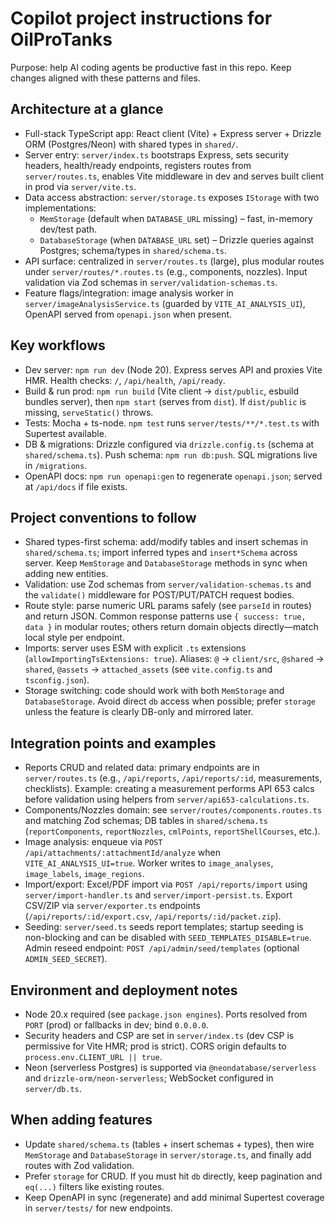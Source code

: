 # Copilot project instructions for OilProTanks

Purpose: help AI coding agents be productive fast in this repo. Keep changes aligned with these patterns and files.

## Architecture at a glance
- Full-stack TypeScript app: React client (Vite) + Express server + Drizzle ORM (Postgres/Neon) with shared types in `shared/`.
- Server entry: `server/index.ts` bootstraps Express, sets security headers, health/ready endpoints, registers routes from `server/routes.ts`, enables Vite middleware in dev and serves built client in prod via `server/vite.ts`.
- Data access abstraction: `server/storage.ts` exposes `IStorage` with two implementations:
  - `MemStorage` (default when `DATABASE_URL` missing) – fast, in-memory dev/test path.
  - `DatabaseStorage` (when `DATABASE_URL` set) – Drizzle queries against Postgres; schema/types in `shared/schema.ts`.
- API surface: centralized in `server/routes.ts` (large), plus modular routes under `server/routes/*.routes.ts` (e.g., components, nozzles). Input validation via Zod schemas in `server/validation-schemas.ts`.
- Feature flags/integration: image analysis worker in `server/imageAnalysisService.ts` (guarded by `VITE_AI_ANALYSIS_UI`), OpenAPI served from `openapi.json` when present.

## Key workflows
- Dev server: `npm run dev` (Node 20). Express serves API and proxies Vite HMR. Health checks: `/`, `/api/health`, `/api/ready`.
- Build & run prod: `npm run build` (Vite client -> `dist/public`, esbuild bundles server), then `npm start` (serves from `dist`). If `dist/public` is missing, `serveStatic()` throws.
- Tests: Mocha + ts-node. `npm test` runs `server/tests/**/*.test.ts` with Supertest available.
- DB & migrations: Drizzle configured via `drizzle.config.ts` (schema at `shared/schema.ts`). Push schema: `npm run db:push`. SQL migrations live in `/migrations`.
- OpenAPI docs: `npm run openapi:gen` to regenerate `openapi.json`; served at `/api/docs` if file exists.

## Project conventions to follow
- Shared types-first schema: add/modify tables and insert schemas in `shared/schema.ts`; import inferred types and `insert*Schema` across server. Keep `MemStorage` and `DatabaseStorage` methods in sync when adding new entities.
- Validation: use Zod schemas from `server/validation-schemas.ts` and the `validate()` middleware for POST/PUT/PATCH request bodies.
- Route style: parse numeric URL params safely (see `parseId` in routes) and return JSON. Common response patterns use `{ success: true, data }` in modular routes; others return domain objects directly—match local style per endpoint.
- Imports: server uses ESM with explicit `.ts` extensions (`allowImportingTsExtensions: true`). Aliases: `@` → `client/src`, `@shared` → `shared`, `@assets` → `attached_assets` (see `vite.config.ts` and `tsconfig.json`).
- Storage switching: code should work with both `MemStorage` and `DatabaseStorage`. Avoid direct `db` access when possible; prefer `storage` unless the feature is clearly DB-only and mirrored later.

## Integration points and examples
- Reports CRUD and related data: primary endpoints are in `server/routes.ts` (e.g., `/api/reports`, `/api/reports/:id`, measurements, checklists). Example: creating a measurement performs API 653 calcs before validation using helpers from `server/api653-calculations.ts`.
- Components/Nozzles domain: see `server/routes/components.routes.ts` and matching Zod schemas; DB tables in `shared/schema.ts` (`reportComponents`, `reportNozzles`, `cmlPoints`, `reportShellCourses`, etc.).
- Image analysis: enqueue via `POST /api/attachments/:attachmentId/analyze` when `VITE_AI_ANALYSIS_UI=true`. Worker writes to `image_analyses`, `image_labels`, `image_regions`.
- Import/export: Excel/PDF import via `POST /api/reports/import` using `server/import-handler.ts` and `server/import-persist.ts`. Export CSV/ZIP via `server/exporter.ts` endpoints (`/api/reports/:id/export.csv`, `/api/reports/:id/packet.zip`).
- Seeding: `server/seed.ts` seeds report templates; startup seeding is non-blocking and can be disabled with `SEED_TEMPLATES_DISABLE=true`. Admin reseed endpoint: `POST /api/admin/seed/templates` (optional `ADMIN_SEED_SECRET`).

## Environment and deployment notes
- Node 20.x required (see `package.json engines`). Ports resolved from `PORT` (prod) or fallbacks in dev; bind `0.0.0.0`.
- Security headers and CSP are set in `server/index.ts` (dev CSP is permissive for Vite HMR; prod is strict). CORS origin defaults to `process.env.CLIENT_URL || true`.
- Neon (serverless Postgres) is supported via `@neondatabase/serverless` and `drizzle-orm/neon-serverless`; WebSocket configured in `server/db.ts`.

## When adding features
- Update `shared/schema.ts` (tables + insert schemas + types), then wire `MemStorage` and `DatabaseStorage` in `server/storage.ts`, and finally add routes with Zod validation.
- Prefer `storage` for CRUD. If you must hit `db` directly, keep pagination and `eq(...)` filters like existing routes.
- Keep OpenAPI in sync (regenerate) and add minimal Supertest coverage in `server/tests/` for new endpoints.
